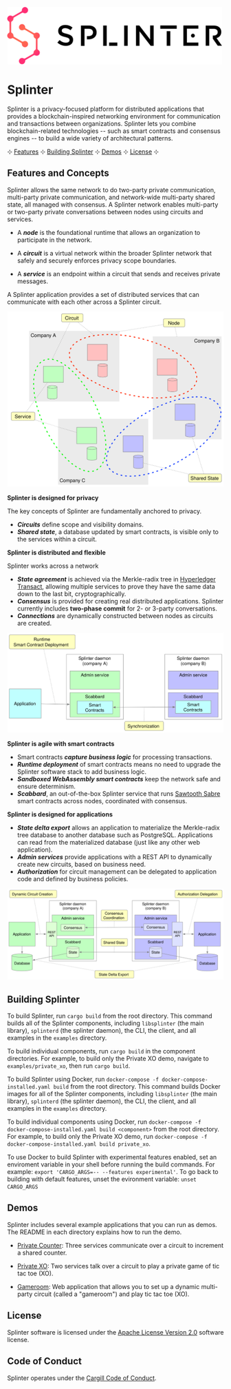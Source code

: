 <img alt="Splinter Logo" src="assets/splinter_logos_fulllogo_gradientblack.svg" width="500">

# Splinter

Splinter is a privacy-focused platform for distributed applications that provides
a blockchain-inspired networking environment for communication and transactions
between organizations. Splinter lets you combine blockchain-related technologies
-- such as smart contracts and consensus engines -- to build a wide variety
of architectural patterns.

 &hercon; [Features](#features-and-concepts) &hercon; [Building Splinter](#building-splinter) &hercon; [Demos](#demos) &hercon; [License](#license) &hercon;

## Features and Concepts

Splinter allows the same network to do two-party private communication,
multi-party private communication, and network-wide multi-party shared state,
all managed with consensus. A Splinter network enables multi-party or two-party
private conversations between nodes using circuits and services.

  - A _**node**_ is the foundational runtime that allows an organization to 
  participate in the network.

  - A _**circuit**_ is a virtual network within the broader Splinter network that 
  safely and securely enforces privacy scope boundaries.

  - A _**service**_ is an endpoint within a circuit that sends and receives
  private messages.

A Splinter application provides a set of distributed services that can
communicate with each other across a Splinter circuit.

![Splinter private circuits with shared state](assets/diagram-splinter-circuits+3companies.svg)

**Splinter is designed for privacy**

The key concepts of Splinter are fundamentally anchored to privacy.

   - _**Circuits**_ define scope and visibility domains.
   - _**Shared state**_, a database updated by smart contracts, is visible only
     to the services within a circuit.

**Splinter is distributed and flexible**

Splinter works across a network 

   - _**State agreement**_ is achieved via the Merkle-radix tree in
     [Hyperledger Transact](https://github.com/hyperledger/transact/),
     allowing multiple services to prove they have the same data down to the 
	 last bit, cryptographically.
   - _**Consensus**_ is provided for creating real distributed applications.
     Splinter currently includes **two-phase commit** for 2- or 3-party
     conversations.
   - _**Connections**_ are dynamically constructed between nodes as circuits are
     created.


![Splinter smart contract deployment at runtime](assets/diagram-splinter-smartcontractdeployment.svg)

**Splinter is agile with smart contracts**

   - Smart contracts _**capture business logic**_ for processing transactions.
   - _**Runtime deployment**_ of smart contracts means no need to upgrade the
     Splinter software stack to add business logic.
   - _**Sandboxed WebAssembly smart contracts**_ keep the network safe and
     ensure determinism.
   - _**Scabbard**_, an out-of-the-box Splinter service that runs
     [Sawtooth Sabre](https://github.com/hyperledger/sawtooth-sabre)
     smart contracts across nodes, coordinated with consensus.

**Splinter is designed for applications**

   - _**State delta export**_ allows an application to materialize the
     Merkle-radix tree database to another database such as PostgreSQL.
     Applications can read from the materialized database (just like any other
     web application).
   - _**Admin services**_ provide applications with a REST API to dynamically
     create new circuits, based on business need.
   - _**Authorization**_ for circuit management can be delegated to application
     code and defined by business policies.

![Two-party Splinter circuit](assets/diagram-splinter-twopartycircuit.svg)

## Building Splinter

To build Splinter, run `cargo build` from the root directory. This command
builds all of the Splinter components, including `libsplinter` (the main
library), `splinterd` (the splinter daemon), the CLI, the client, and all
examples in the `examples` directory.

To build individual components, run `cargo build` in the component directories.
For example, to build only the Private XO demo, navigate to
`examples/private_xo`, then run `cargo build`.

To build Splinter using Docker, run
`docker-compose -f docker-compose-installed.yaml build` from the root
directory. This command builds Docker images for all of the Splinter
components, including `libsplinter` (the main library), `splinterd`
(the splinter daemon), the CLI, the client, and all examples in the `examples`
directory.

To build individual components using Docker, run
`docker-compose -f docker-compose-installed.yaml build <component>`
from the root directory. For example, to build only the Private XO demo,
run `docker-compose -f docker-compose-installed.yaml build private_xo`.

To use Docker to build Splinter with experimental features enabled, set an
enviroment variable in your shell before running the build commands. For
example: `export 'CARGO_ARGS=-- --features experimental'`. To go back to
building with default features, unset the evironment variable:
`unset CARGO_ARGS`

## Demos

Splinter includes several example applications that you can run as demos. The
README in each directory explains how to run the demo.

- [Private Counter](examples/private_counter/): Three services communicate over
  a circuit to increment a shared counter.

- [Private XO](examples/private_xo/): Two services talk over a circuit to play
  a private game of tic tac toe (XO).

- [Gameroom](examples/gameroom/): Web application that allows you to set up a
  dynamic multi-party circuit (called a "gameroom") and play tic tac toe (XO).

## License

Splinter software is licensed under the [Apache License Version 2.0](LICENSE) software license.

## Code of Conduct

Splinter operates under the [Cargill Code of Conduct](https://github.com/Cargill/code-of-conduct/blob/master/code-of-conduct.md).
